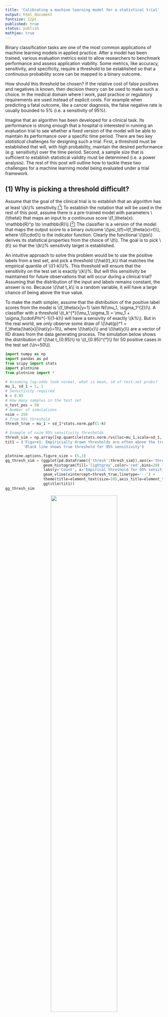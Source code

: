 ```yaml
---
title: 'Calibrating a machine learning model for a statistical trial'
output: html_document
fontsize: 12pt
published: true
status: publish
mathjax: true
---
```


Binary classification tasks are one of the most common applications of machine learning models in applied practice. After a model has been trained, various evaluation metrics exist to allow researchers to benchmark performance and assess application viability. Some metrics, like accuracy, sensitivity, and specificity, require a threshold to be established so that a continuous probability score can be mapped to a binary outcome. 

How should this threshold be chosen? If the relative cost of false positives and negatives is known, then decision theory can be used to make such a choice. In the medical domain where I work, past practice or regulatory requirements are used instead of explicit costs. For example when predicting a fatal outcome, like a cancer diagnosis, the false negative rate is usually bounded to 5% (i.e. a sensitivity of 95%).

Imagine that an algorithm has been developed for a clinical task. Its performance is strong enough that a hospital is interested in running an evaluation trial to see whether a fixed version of the model will be able to maintain its performance over a specific time period. There are two key *statistical* challenges for designing such a trial. First, a threshold must be established that will, with high probability, maintain the desired performance (e.g. sensitivity) over the time period. Second, a sample size that is sufficient to establish statistical validity must be determined (i.e. a power analysis). The rest of this post will outline how to tackle these two challenges for a machine learning model being evaluated under a trial framework.

## (1) Why is picking a threshold difficult?

Assume that the goal of the clinical trial is to establish that an algorithm has at least \\(k\\)% sensitivity.[[^1]] To establish the notation that will be used in the rest of this post, assume there is a pre-trained model with parameters \\(\theta\\) that maps an input to a continuous score \\(f_\theta(x): \mathbb{R}^p \to \mathbb{R}\\).[[^2]] The classifier is a version of the model that maps the output score to a binary outcome \\(\psi_t(f)=I(f_\theta(x)>t)\\), where \\(I(\cdot)\\) is the indicator function. Clearly the functional \\(\psi\\) derives its statistical properties from the choice of \\(t\\). The goal is to pick \\(t\\) so that the \\(k\\)% sensitivity target is established.

An intuitive approach to solve this problem would be to use the positive labels from a test set, and pick a threshold \\(\hat{t}_k\\) that matches the empirical quantile of \\((1-k)\\)%. This threshold will ensure that the sensitivity on the test set is exactly \\(k\\)%. But will this sensitivity be maintained for future observations that will occur during a clinical trial? Assuming that the distribution of the input and labels remains constant, the answer is no. Because \\(\hat t_k\\) is a random variable, it will have a large chance of being above the true value. 

To make the math simpler, assume that the distribution of the positive label scores from the model is \\(f_\theta(x\|y=1) \sim N(\mu_1, \sigma_1^{2})\\). A classifier with a threshold \\(t_k^{\*}(\mu_1,\sigma_1) = \mu_1 + \sigma_1\cdot\Phi^{-1}(1-k)\\) will have a sensivity of exactly \\(k\%\\). But in the real world, we only observe some draw of \\(\hat{p}^1 = f_\theta(\hat{x}\|\hat{y}=1)\\), where \\(\hat{x}\\) and \\(\hat{y}\\) are a vector of IID draws from the data generating process. The simulation below shows the distribution of \\(\hat t_{0.95}\\) to \\(t_{0.95}^{\*}\\) for 50 positive cases in the test set (\\(n=50\\)).


```python
import numpy as np
import pandas as pd
from scipy import stats
import plotnine
from plotnine import *

# Assuming log-odds look normal, what is mean, sd of test-set probs?
mu_1, sd_1 = 1, 1
# Sensitivity required
k = 0.95
# How many samples in the test set
n_test_pos = 50
# Number of simulations
nsim = 250
# True 95% threshold
thresh_true = mu_1 + sd_1*stats.norm.ppf(1-k)

# Example of nsim 95% sensitivity thresholds
thresh_sim = np.array([np.quantile(stats.norm.rvs(loc=mu_1,scale=sd_1, size=n_test_pos, random_state=s),1-k) for s in range(nsim)])
tit1 = ('Figure1: Empiricially drawn thresholds are often above the true threshold\n'
        'Black line shows true threshold for 95% sensitivity')

plotnine.options.figure_size = (5,3)
gg_thresh_sim = (ggplot(pd.DataFrame({'thresh':thresh_sim}),aes(x='thresh')) + 
                 geom_histogram(fill='lightgrey',color='red',bins=20) + theme_bw() + 
                 labs(y='Count', x='Empirical threshold for 95% sensitivity') + 
                 geom_vline(xintercept=thresh_true,linetype='--') +
                 theme(title=element_text(size=10),axis_title=element_text(size=9)) + 
                 ggtitle(tit1))
gg_thresh_sim
```

<p align="center"><img src="/figures/power_calc_phn_2_0.png" width="65%"></p>

Most of the time \\(\hat{t}_{0.95}\\) would lead to long-run sensitivity of below 95%! Even if the 5th percentile were symmetric then at best \\(P(\hat{t} > t^*) = 0.5\\)

## (2) Getting \\(k\\)% sensitivity \\(j\\)% of the time

Since the intuitive approach will yield a threshold that will fail to give an asymptotic threshold target at least half of the time, a more robust method would be to select \\(\hat{t}\\) so that it will achieve an asymptotic  sensitivity of **at least** \\(k\%\\) for \\(j\%\\) of the time (this is equivalent to a one-sided confidence interval). Of course picking a \\(t\\) that is very small (e.g. \\(\hat{t}=\min[\hat{p}_1]-10\\)) will guarantee a sensitivity of at least \\(k\%\\) close to 100% of the time, but this will yield unnessary false positives (as sensitivity increases, the false positive rate must necessarily as well). An ideal threshold estimator will have a \\(\hat t \leq t^*\\) exactly \\(j\%\\) of the time (no more and no less).[[^3]] This property is known as the [coverage](https://en.wikipedia.org/wiki/Coverage_probability).

In order to find this one-sided confidence interval, the distribution of \\(\hat t_k\\) has to be known. Unfortunately there is no parametric distribution for such a statistic. Instead non-parametric methods must be used. The first (and my preferred) approach is to use the bias-corrected and accelerated (BCa) bootstrap. Even before taking the bootstrap, the distribution of \\(\hat t_{0.95}\\) is skewed as Figure 1 shows above. Simpler bootstrapping approaches will fail both because there is a bias in the bootstrapped sample (the mean of the bootstrapped quantiles is larger than the empirical quantile) and because there is a right-skew in the data. The simulations below will show that the BCa gets close to the target coverage of \\(j=80\\)%.


```python
from arch.bootstrap import IIDBootstrap

# "Confidence" of sensivitiy
j = 0.80
# Number of bootstrap samples to take
nboot = 1000

seed = 1234
np.random.seed(seed)

cn_boot = ['basic','percentile','norm','bca']
holder = np.zeros([nsim, len(cn_boot)]) # Four boot
for i in range(nsim):
  # if (i + 1) % 25 == 0:    
  #   print('Iteration %i of %i' % (i+1,nsim))
  # A draw of the data from the universe of test set probabilities
  phat_1 = np.random.randn(n_test_pos)*sd_1 + mu_1
  bs = IIDBootstrap(a=phat_1) # CI for the different approaches
  lb = [bs.conf_int(func=np.quantile, reps=nboot, method=meth, size=j, tail='lower', extra_kwargs={'q':1-k})[0,0] for meth in cn_boot]
  holder[i,:] = np.array(lb)

# The Bias-Correction+Acceleration gets very close to j% coverage (when j=80%)
df_sim = pd.DataFrame(holder,columns=cn_boot).melt(None,None,'method','lb')
df_sim = df_sim.groupby('method').lb.apply(lambda x: np.mean(x <= thresh_true)).reset_index()
df_sim = df_sim.assign(error=lambda x: (x.lb - j)*100).sort_values('error',ascending=False).reset_index(None,True)
np.round(df_sim,2)
```

<div>
<style scoped>
    .dataframe tbody tr th:only-of-type {
        vertical-align: middle;
    }

    .dataframe tbody tr th {
        vertical-align: top;
    }

    .dataframe thead th {
        text-align: left;
    }
</style>
<table border="1" class="dataframe">
  <thead>
    <tr style="text-align: left;">
      <th>method</th>
      <th>lb</th>
      <th>error</th>
    </tr>
  </thead>
  <tbody>
    <tr>
      <td>bca</td>
      <td>0.78</td>
      <td>-2.0</td>
    </tr>
    <tr>
      <td>norm</td>
      <td>0.68</td>
      <td>-11.6</td>
    </tr>
    <tr>
      <td>basic</td>
      <td>0.65</td>
      <td>-14.8</td>
    </tr>
    <tr>
      <td>percentile</td>
      <td>0.64</td>
      <td>-16.0</td>
    </tr>
  </tbody>
</table>
</div>


The BCa bootstrap gets a coverage of 78% for a target of 80% which is very good, especially considering the small sample size and skewed/biased distribution of the test statistic (see example below).


```python
ex_stat = bs.apply(func=np.quantile, reps=nboot, extra_kwargs={'q':1-k}).flatten()

tit2 = ('Figure 2: Skewed distribtution of the bootstrapped 5th percentile\n'
        'Red line is empirical quantile, black line is bootstrap mean')
plotnine.options.figure_size = (5,3)
gg_bs = (ggplot(pd.DataFrame({'x':ex_stat}),aes(x='x')) + 
         geom_histogram(fill='lightgrey',color='blue',bins=20) + theme_bw() + 
         labs(y='Count', x='Bootstrapped threshold for 95% sensitivity') + 
         theme(title=element_text(size=10),axis_title=element_text(size=9)) + 
         geom_vline(xintercept=np.mean(ex_stat),color='black') + 
         geom_vline(xintercept=np.quantile(phat_1, 1-k),color='red') + 
         ggtitle(tit2))
gg_bs
```

<p align="center"><img src="/figures/power_calc_phn_6_0.png" width="60%"></p>

An alternative to the BCa bootstrap is to use Neyman-Pearson umbrella (NP-Umbrella) algorithm detailed in [*Tong et al* (2018)](https://advances.sciencemag.org/content/4/2/eaao1659). Define the Type-II error risk of a classifier \\(R(\psi(f)) = E[\hat \psi(f(x)) \neq y \| y=1]\\). This is equivalent to 1 minus the sensitivity. Next assume that the classifier uses the \\(r^{th}\\) rank-order statistic from the distribution of positive labels: \\(\hat{\psi}_r\\) is the r-th order statistic: \\(p_{(1)}^1 \leq p_{(2)}^1 \leq ... \leq p_{(n)}^1\\). The umbrella algorithm appeals to a slight modification the CDF of rank-order statistics:

$$
\begin{align*}
P( R(\hat{\psi}_r) > 1-k ) &\leq 1 - \sum_{l=r}^n \begin{pmatrix} n \\ r \end{pmatrix} (1-k)^l k^{n-l} = v(r) 
\end{align*}
$$

To find the rank \\(r\\) that leads to a type-II less than \\((1-j)\\)% of the time the goal is to find \\(r^* = \max_r [v(r) \leq 1-j]\\). The function below shows the relationship between the sample size and the require rank needed to obtain this bound.


```python
from scipy.special import comb

def umbrella_thresh(n,k,j, ret_df=False):
  rank_seq = np.arange(n+1)
  rank_pdf = np.array([comb(n, l, True)*((1-k)**l)*((k)**(n-l)) for l in rank_seq])
  rank_cdf = np.array([rank_pdf[l:].sum() for l in rank_seq])
  res = pd.DataFrame({'rank':rank_seq, 'pdf':rank_pdf, 'cdf':rank_cdf, 'delt':1-rank_cdf})
  if ret_df:
    return res
  r_max = max(res[res.delt <= 1-j]['rank'].max(),1)
  return r_max

n_seq = np.arange(50,201,5)
r_star = np.array([umbrella_thresh(n,k,j) for n in n_seq])
df_r = pd.DataFrame({'r':r_star, 'n':n_seq})

plotnine.options.figure_size = (4.5,3.5)
gg_r = (ggplot(df_r,aes(x='n',y='r')) + geom_point() + 
        ggtitle('Figure 3: Umbrella-algorithm results for k=%i%%, j=%i%%' % (k*100,j*100)) + 
        scale_y_continuous(breaks=list(np.arange(1,8))) + 
        theme_bw() + theme(axis_ticks_minor_y=element_blank()) + 
        labs(x='# of positive samples',y='Rank threshold'))
gg_r
```

<p align="center"><img src="/figures/power_calc_phn_8_0.png" width="60%"></p>


Notice that for 50 positive samples a rank-order of one (i.e. the minimum) is necessary to ensure that the sensitivity is at least 95%, 80% of the time. This ends up being a much tighter bound than what is actually needed. Even though the CDF is *exact*, because it is from a discrete distribution, for small sample sizes finding a value equal to exactly \\((1-j)\\)% is impossible (i.e. there is no rank 1.5, only 1 or 2). The table below shows that for our considered sample size and sensitivity, \\(j\\) needs to be either 92% or 72% for the NP-Umbrella to be efficient. 

```python
np.round(umbrella_thresh(n=n_test_pos, k=k, j=j, ret_df=True).head().iloc[1:],2)
```

<div>
<style scoped>
    .dataframe tbody tr th:only-of-type {
        vertical-align: middle;
    }

    .dataframe tbody tr th {
        vertical-align: top;
    }

    .dataframe thead th {
        text-align: left;
    }
</style>
<table border="1" class="dataframe">
  <thead>
    <tr style="text-align: left;">
      <th>rank</th>
      <th>pdf</th>
      <th>cdf</th>
      <th>delt</th>
    </tr>
  </thead>
  <tbody>
    <tr>
      <td>1</td>
      <td>0.20</td>
      <td>0.92</td>
      <td>0.08</td>
    </tr>
    <tr>
      <td>2</td>
      <td>0.26</td>
      <td>0.72</td>
      <td>0.28</td>
    </tr>
    <tr>
      <td>3</td>
      <td>0.22</td>
      <td>0.46</td>
      <td>0.54</td>
    </tr>
    <tr>
      <td>4</td>
      <td>0.14</td>
      <td>0.24</td>
      <td>0.76</td>
    </tr>
  </tbody>
</table>
</div>


Figure 4 below shows, as the above table would suggest, that the NP-Umbrella gets an actual of \\(j\\)=92% using a rank-order of one as a threshold, leading to a distribution of thresholds that is too conservative. Note that even if the mean of the NP-Umbrella thresholds was shifted to the right so that \\(j\\)=80%, the variance of the thresholds would still be larger. If the code-block below is changed so that \\(j\\)=92%, the variance of the NP-Umbrella can still be shown to be larger using [Levene's test](https://docs.scipy.org/doc/scipy/reference/generated/scipy.stats.levene.html).


```python
seed = 1234
np.random.seed(seed)

r_star = umbrella_thresh(n_test_pos, k, j)
cn_comp = ['thresh_umb','thresh_bca','sens_umb', 'sens_bca']
holder = np.zeros([nsim, len(cn_comp)]) # Four boot
for i in range(nsim):
  phat_1 = np.random.randn(n_test_pos)*sd_1 + mu_1
  thresh_umb = np.sort(phat_1)[r_star-1]
  thresh_bca = IIDBootstrap(a=phat_1).conf_int(func=np.quantile, reps=nboot, method='bca', size=j, tail='lower', extra_kwargs={'q':1-k})[0,0]
  sens_umb = 1-stats.norm.cdf(thresh_umb,mu_1,sd_1)
  sens_bca = 1-stats.norm.cdf(thresh_bca,mu_1,sd_1)
  holder[i,:] = np.array([thresh_umb, thresh_bca, sens_umb, sens_bca])

df_comp = pd.DataFrame(holder,columns=cn_comp).melt()
df_comp = pd.concat([pd.DataFrame(df_comp.variable.str.split('_',1,True).rename(columns={0:'metric',1:'method'})),
           df_comp[['value']]],1)

di = {'thresh':'Threshold','sens':'Sensitivity'}
df_v = pd.DataFrame({'metric':['thresh','sens'],'value':[thresh_true,0.95]})
df_j = df_comp.merge(df_v,'left','metric',suffixes=('','_true')).groupby(['metric','method'])
df_j = df_j.apply(lambda x: np.mean(x.value < x.value_true)).reset_index().rename(columns={0:'rate'})
df_j = df_j.assign(x=[0.9,0.9,-0.3,-0.3],y=[25,20,1.0,0.8])
plotnine.options.figure_size=(7.5,3.5)
gg_comp = (ggplot(df_comp,aes(x='value',fill='method')) + 
           geom_density(alpha=0.5,color='black') + 
           labs(y='Density',x='Metric') + 
           facet_wrap('~metric',labeller=labeller(metric=di),scales='free') + 
           theme_bw() + theme(panel_spacing_x=0.4) + 
           geom_text(aes(x='x',y='y',label='rate',color='method'),data=df_j) + 
           geom_vline(aes(xintercept='value'),df_v) + 
           guides(color=False) + 
           ggtitle('Figure 4: BCa vs NP-Umbrella') + 
           scale_fill_discrete(name='Method',labels=['BCa','Umbrella']))
gg_comp
```

<p align="center"><img src="/figures/power_calc_phn_12_0.png" width="85%"></p>

In summary picking a threshold is difficult because \\(\psi_t(\hat p_1)\\) is what is observed from some random sample \\(\hat x\\) whereas the distribution of \\(\psi_t(p_1)\\) for all \\(x\\) is needed to establish an asymptotically valid threshold. This fundamental uncertainty leads to a choice of \\(\hat t\\) that is conservative so that the threshold statistic can obtain a targeted asymptotic sensitivity \\(j\\)% of the time. The BCa bootstrap does a good job at this and has a more exact confidence bound than the NP-Umbrella for smaller-sized samples as well as being more efficient.

## (3) Finding the sample size to reject \\(k_0 \leq k\\)

The final stage of designing an evaluation trial for a machine learning algorithm is similar to a standard clinical trial: sample-size justifications based on a power analysis. Sections (1) and (2) showed how to pick a threshold \\(\hat t\\) that will obtain a sensitivity bound with high probability. Now assume that the model possesses an asymptotic sensitivity of \\(k\\)%. To establish statistical significance a null hypothesis of the form \\(H_0: k_0 \leq l\\)  in favour of \\(H_A: k_0 > l\\). Unfortunately \\(l\\) cannot be set to \\(k\\), because the null would not be rejected as the number of samples increased because the null would be true! Could the failure to reject the null be considered evidence in favour of the hypothesis? Unfortunately not not rejecting can be caused by either a lack of samples or a true null.

By setting \\(l=k-b < k\\) then a sufficient number of samples will lead to a rejection of the null.[[^4]] As the \\(b\\)% buffer grows the null hypothesis becomes easier to reject, but the uncertainty around how close the model is to its desired performance level will increase. Ideally \\(b \to 0\\), but this would require \\(n \to \infty\\). There is no free lunch! 

Because sensitivity is a binomial proportion, its distributional form can be [approximated](https://en.wikipedia.org/wiki/Binomial_proportion_confidence_interval). If \\(\hat s\\) is the observed sensitivity of the trial, then the statistic \\(s_0\\) has a normal distribution under the null:

$$
s_0 = \frac{\hat{s} - l}{\sqrt{\frac{l(1-l)}{n}}} = \frac{\hat{s} - l}{\sigma_l} \sim N(0,1)
$$

If the trial will reject a null hypothesis at the \\((1-\alpha)\\)% level, then it is easy to determine the critical value at which \\(s_0\\) will be rejected.

$$
s^*_0(\alpha) = l + \sigma_l \cdot \Phi^{-1}(1-\alpha) 
$$

Since \\(l\\) was chosen to be less than \\(k\\), the observed statistic will actually come from its distribution under the alternative hypothesis.

$$
s_A = \frac{\hat{s} - k}{\sigma_k} \sim N(0,1)
$$

To carry out a power analysis it is sufficient to see how many observations are necessary for \\(s_A\\) to reject the null \\((1-\beta)\\)% of the time (i.e. when \\(\hat s\\) is greater than the critical value \\(s_0^*(\alpha)\\)).

$$
\begin{align*}
\hat{s} &> l + \sigma_l \cdot \Phi^{-1}_\alpha \\
\frac{\hat{s}-k}{\sigma_k} &> \frac{(l-k) + \sigma_l \cdot \Phi^{-1}_{1-\alpha}}{\sigma_k} \sim N(0, 1) \\
s_A &> \sqrt{n} \cdot\frac{(l-k)}{\sqrt{k(1-k)}} + \sqrt{\frac{l(1-l)}{k(1-k)}} \Phi^{-1}_{1-\alpha}
\end{align*}
$$

If \\(s_A^* = \Phi^{-1}(\beta)\\), then \\(s_A > s_A^*\\) \\((1-\beta)\\)% of the time. Plugging this into the above formula yields:

$$
\begin{align*}
n^* &= \inf_n \hspace{2mm} \{ s_A(n) \geq \Phi^{-1}_\beta \} \\
n^* &= \Bigg[ \frac{\sqrt{k(k-k)}\Phi^{-1}_\beta - \sqrt{l(1-l)}\Phi^{-1}_{1-\alpha}}{l-k} \Bigg]^2
\end{align*}
$$

The plots below will show how different levels of \\(k\\), \\(b\\), and \\(\beta\\) lead to different requirements for \\(n^*\\).


```python
def n_star(k, b, beta, alpha):
  assert (b > 0) & (b < k)
  l = k - b
  term1 = np.sqrt(k*(1-k))*stats.norm.ppf(beta)
  term2 = np.sqrt(l*(1-l))*stats.norm.ppf(1-alpha)
  term3 = l - k 
  stat = ((term1 - term2)/term3)**2
  return stat

k_seq = [0.85, 0.90, 0.95]
b_seq = [0.01, 0.03, 0.05]
beta_seq = [0.10, 0.15, 0.20]
params = np.array(np.meshgrid(k_seq, b_seq, beta_seq)).T.reshape(-1,3)
params = pd.DataFrame(params,columns=['k','b','beta'])
params.insert(0,'n',params.apply(lambda x: n_star(x.k, x.b, x.beta, 0.05),1))

plotnine.options.figure_size = (7,4)
gg_n = (ggplot(params, aes(x='b',y='n')) + 
        geom_point() + geom_line() + theme_bw() + 
        scale_y_log10() + 
        labs(y='n (log-scale)') + 
        ggtitle('Figure 5: Number of sample needed to reject null') +
        facet_grid('k~beta', labeller=label_both) + 
        theme(panel_spacing_x=0.2, axis_ticks_minor_y=element_blank()))
gg_n
```

<p align="center"><img src="/figures/power_calc_phn_15_0.png" width="70%"></p>

Figure 5 shows three stylized facts. First, increasing \\(k\\) makes it easier to reject the null. This is because it's easier to distinguish the difference between a sensitivity of 99% and 98% compared to 51% and 75%. Second, and obviously, lowering \\(\beta\\) increases the number of samples needed. The third and most important factor is \\(b\\). Increasing \\(b\\) from 1% to 5% can lead to a decrease in the number of samples by a factor of 30! 

The implications of this are that high sensitivity targets are difficult to prove because if \\(k-l\\)=95%, then \\(k\\)=100! Just as central banks can hit the [zero lower bound](https://en.wikipedia.org/wiki/Zero_lower_bound) when setting interest rate policies, there are some thresholds that cannot be establish if the nominal level is too high. Note that the sample-size formula \\(n^*\\) is based on a normal approximation of a binomial proportion. The simulation below shows that this approximation is yields an estimate predicted power that is within 2% of the actual power target.


```python
np.random.seed(1234)  # For reproducibility

nsim = 5000
power_sim = []
for jj, rr in params.iterrows():
  n, k, b, beta = int(np.ceil(rr['n'])), rr['k'], rr['b'], rr['beta']
  l = k - b
  holder = []
  for ii in range(nsim):
    # Realized sensitivity
    s_hat = np.random.binomial(n, k) / n
    # Statistic under the null
    sd_l = np.sqrt(l*(1-l)/n)
    s_0 = (s_hat - l)/sd_l
    pval = 1-stats.norm.cdf(s_0)
    holder.append(pval)
  beta_hat = 1-np.mean(np.array(holder) < 0.05)
  rr_2 = rr.append(pd.Series({'beta_hat':beta_hat}))
  power_sim.append(rr_2)
power_res = pd.concat(power_sim,1).T
```


```python
plotnine.options.figure_size = (5,3)
yt = list(np.arange(0.05, 0.251, 0.05))
gg_power = (ggplot(power_res, aes(x='beta',y='beta_hat')) + 
            geom_point() + theme_bw() + 
            geom_abline(slope=1,intercept=0,color='blue') + 
            scale_y_continuous(breaks=yt, limits=(0.05,0.25)) + 
            scale_x_continuous(breaks=yt, limits=(0.05,0.25)) + 
            labs(x='Predicted power',y='Actual power') + 
            ggtitle('Figure 6: Accuracy of binomial approximation for power calculations'))
gg_power
```

<p align="center"><img src="/figures/power_calc_phn_18_0.png" width="75%"></p>

## (4) Applied example

To conclude the post we will use the tools discussed in sections (1)-(3) to design and evaluate how well the threshold and sample size calculations works for a specific example. Assume the algorithm has a target sensitivity of 95%, the null hypothesis is set to 90% with a 5% type-I error rate. The desired power is 80%. The threshold is going to be generated based on 50 positive test set samples with 80% confidence. The `n_star` function tells us that a total of 184 positive class patients will be needed to reject the null 80% of the time.


```python
k, l, alpha, beta, j = 0.95, 0.90, 0.05, 1-0.8, 0.8
b = k - l
n_study = int(np.ceil(n_star(k,b,beta,alpha)))
print('We need %i samples for the study' % n_study)

np.random.seed(1234)

nsim = 1000
holder = np.zeros([nsim, 2])
for i in range(nsim):
  # A draw of the data from the universe of test sets
  phat_1_test = np.random.randn(n_test_pos)*sd_1 + mu_1
  # Get the confidence interval for the threshold
  bs = IIDBootstrap(a=phat_1_test)
  threshold = bs.conf_int(func=np.quantile, reps=nboot, method='bca', size=j, tail='lower', extra_kwargs={'q':1-k})[0,0]
  # A draw of the data on the trial dataset
  phat_1_trial = np.random.randn(n_study)*sd_1 + mu_1
  # Testing
  sens_trial = np.mean(phat_1_trial > threshold)
  stat_trial = (sens_trial - l) / np.sqrt(l*(1-l) / n_study)
  pval_trial = 1-stats.norm.cdf(stat_trial)
  holder[i] = np.array([sens_trial, pval_trial])

df_trial = pd.DataFrame(holder,columns=['sens','pval'])
print('Reject the null %0.1f%% of the time\nAverage sensitivity: %0.1f%%' % 
      (np.mean(df_trial.pval<alpha)*100, df_trial.sens.mean()*100))
```

    We need 184 samples for the study
    Reject the null 83.5% of the time
    Average sensitivity: 96.4%


The threshold obtained by the bootstrapping method obtains an average sensitivity of 96.4%, just slightly higher than the targeted level of 95%, highlighting the importance of using the lower-bound on the threshold to ensure a slightly conservative measure. The study was slightly overpowered as the null is rejected 83.5% of the time. This overshoot is due to a combination of the normal approximation error in the binomial proportion statistic as well as the the conservatism in the threshold. Nevertheless it is better to be over- rather than under-powered when designing a trial to validate an important algorithm that could have significant effect on a patient population.

This post has explained what the main statistical challenges are for validating a binary classifier in a statistical trial and the two-step process needed to 1) find an appropriate threshold, and 2) find an appropriate sample size. As machine learning models become used in more domains, having a rigorous statistical procedure for their adoption will become increasingly important.

* * * 

[^1]: Metrics other than sensitivity can be used of course: precision, specificity, etc. The math in the rest of the this post is based on this type-II error rate assumption, but can be adjusted for the appropriate metric.

[^2]: By pre-trained I mean that \\(\theta\\) has been learned on data outside of the test set.

[^3]: Remember that when \\(\hat t_k < t_k^{\*}\\), the asymptotic sensitivity will be greater than \\(k\\)% and when \\(\hat t_k > t_k^{\*}\\) the asymptotic sensitivity will be less than \\(k\\)%.

[^4]: At this point it must be assumed that the threshold is less than equal to the true asymptotic threshold.
